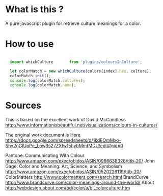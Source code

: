 # What is this ?

A pure javascript plugin for retrieve culture meanings for a color.

# How to use

```javascript

  import whichCulture   	from 'plugins/coloursInCulture';

  let colorMatch = new whichCulture(colors[index].hex, culture);
  colorMatch.init();
  console.log(colorMatch.cultures);
  console.log(colorMatch.name);

```

# Sources

This is based on the excellent work of David McCandless
http://www.informationisbeautiful.net/visualizations/colours-in-cultures/

The original work document is Here
https://docs.google.com/spreadsheets/d/1kdEOmMxo-Shy2gGlUpPe_Low3s27ZXIw15hybMmtMDU/edit#gid=0

Pantone: Communicating With Colour	http://www.amazon.com/exec/obidos/ASIN/0966638328/titb-20/
John Gage: Color and Meaning: Art, Science, and Symbolism	http://www.amazon.com/exec/obidos/ASIN/0520226119/titb-20/
ColorMatters	http://www.colormatters.com/search.html
BrandCurve	http://www.brandcurve.com/color-meanings-around-the-world/
About	http://webdesign.about.com/od/color/a/bl_colorculture.htm
